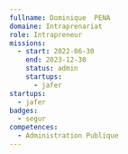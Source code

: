 ```yaml
---
fullname: Dominique  PENA
domaine: Intraprenariat
role: Intrapreneur
missions:
  - start: 2022-06-30
    end: 2023-12-30
    status: admin
    startups:
      - jafer
startups:
  - jafer
badges:
  - segur
competences:
  - Administration Publique
---
```

